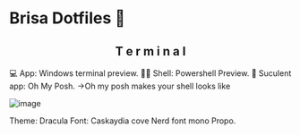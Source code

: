 # Brisa Dotfiles 🌸
<h2 align="center"> T e r m i n a l </h2>
💻 App: Windows terminal preview.
🐱‍💻 Shell: Powershell Preview.
🌸 Suculent app: Oh My Posh.
->Oh my posh makes your shell looks like

![image](https://github.com/LUISMAGAIVER341/Brisa-Dotfiles-/assets/84512640/b2eeecdf-ad05-4c60-a10b-4d2891ae87ec)

Theme: Dracula
Font: Caskaydia cove Nerd font mono Propo.

